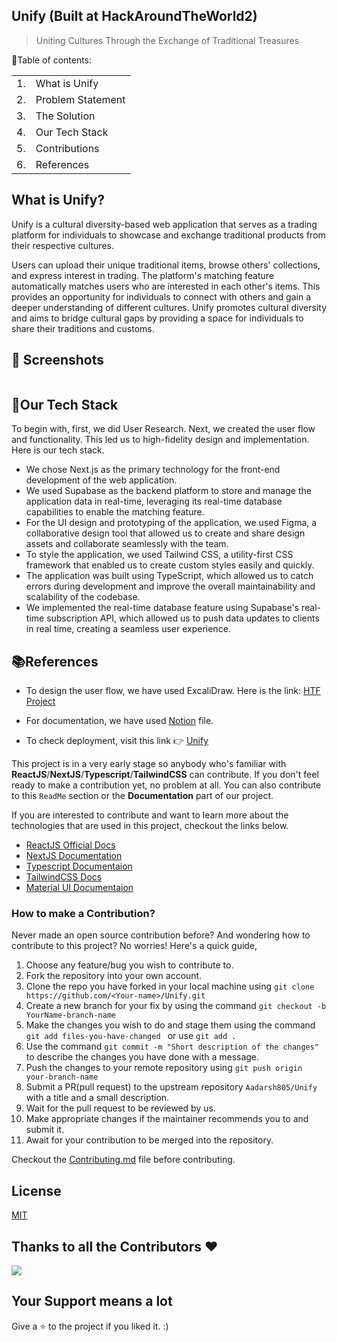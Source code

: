 <p align="center">
</p>

## Unify (Built at HackAroundTheWorld2)
<blockquote> Uniting Cultures Through the
Exchange of Traditional Treasures</blockquote>

📃Table of contents:
<table>
<tr>
<td>1.</td>
<td> What is Unify</td>
</tr>
<tr>
<td>2.</td>
<td> Problem Statement</td>
</tr>
<tr>
<td>3.</td>
<td> The Solution</td>
</tr>
<tr>
<td>4.</td>
<td> Our Tech Stack </td>
</tr>
<tr>
<td>5.</td>
<td>Contributions</td>
</tr>
<td>6.</td>
<td>References </td>
</tr>

</table>

## What is Unify?
Unify is a cultural diversity-based web application that serves as a trading platform for individuals to showcase and exchange traditional products from their respective cultures.

Users can upload their unique traditional items, browse others' collections, and express interest in trading.
The platform's matching feature automatically matches users who are interested in each other's items.
This provides an opportunity for individuals to connect with others and gain a deeper understanding of different cultures.
Unify promotes cultural diversity and aims to bridge cultural gaps by providing a space for individuals to share their traditions and customs.

## 📸 Screenshots

|||
|:----------------------------------------:|:-----------------------------------------:|


## 🤖Our Tech Stack
To begin with, first, we did User Research. Next, we created the user flow and functionality. This led us to high-fidelity design and implementation. Here is our tech stack.

- We chose Next.js as the primary technology for the front-end development of the web application.
- We used Supabase as the backend platform to store and manage the application data in real-time, leveraging its real-time database capabilities to enable the matching feature.
- For the UI design and prototyping of the application, we used Figma, a collaborative design tool that allowed us to create and share design assets and collaborate seamlessly with the team.
- To style the application, we used Tailwind CSS, a utility-first CSS framework that enabled us to create custom styles easily and quickly.
- The application was built using TypeScript, which allowed us to catch errors during development and improve the overall maintainability and scalability of the codebase.
- We implemented the real-time database feature using Supabase's real-time subscription API, which allowed us to push data updates to clients in real time, creating a seamless user experience.

## 📚References 
* To design the user flow, we have used ExcaliDraw. Here is the link: [HTF Project](https://drive.google.com/file/d/17dXd3w6h0vpuxi6s9mIwu0__RoCoIfbE/view?usp=sharing) 

* For documentation, we have used [Notion]() file.

* To check deployment, visit this link 👉 [Unify](https://www.unifying.world/)

This project is in a very early stage so anybody who's familiar with **ReactJS**/**NextJS**/**Typescript**/**TailwindCSS** can contribute. If you don't feel ready to make a contribution yet, no problem at all. You can also contribute to this `ReadMe` section or the **Documentation** part of our project.

If you are interested to contribute and want to learn more about the technologies that are used in this project, checkout the links below.

- [ReactJS Official Docs](https://reactjs.org/docs/getting-started.html)
- [NextJS Documentation](https://beta.nextjs.org/docs)
- [Typescript Documentaion](https://www.typescriptlang.org/docs/)
- [TailwindCSS Docs](https://tailwindcss.com/docs/installation)
- [Material UI Documentaion](https://mui.com/material-ui/getting-started/overview/)

### How to make a Contribution?

Never made an open source contribution before? And wondering how to contribute to this project?
No worries! Here's a quick guide,

1. Choose any feature/bug you wish to contribute to.
2. Fork the repository into your own account.
3. Clone the repo you have forked in your local machine using `git clone https://github.com/<Your-name>/Unify.git`
4. Create a new branch for your fix by using the command `git checkout -b YourName-branch-name `
5. Make the changes you wish to do and stage them using the command `git add files-you-have-changed ` or use `git add .`
6. Use the command `git commit -m "Short description of the changes"` to describe the changes you have done with a message.
7. Push the changes to your remote repository using `git push origin your-branch-name`
8. Submit a PR(pull request) to the upstream repository `Aadarsh805/Unify` with a title and a small description.
9. Wait for the pull request to be reviewed by us.
10. Make appropriate changes if the maintainer recommends you to and submit it.
11. Await for your contribution to be merged into the repository.

Checkout the [Contributing.md](CONTRIBUTING.md) file before contributing.


## License

[MIT](LICENSE.md)


## Thanks to all the Contributors ❤️

<a href = "https://github.com/Aadarsh805/Unify/graphs/contributors">
  <img src = "https://contrib.rocks/image?repo=Aadarsh805/Unify"/>
</a>


## Your Support means a lot

Give a ⭐ to the project if you liked it. :)
